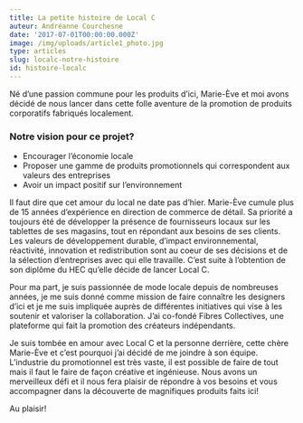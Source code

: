 ```yaml
---
title: La petite histoire de Local C
auteur: Andréanne Courchesne
date: '2017-07-01T00:00:00.000Z'
image: /img/uploads/article1_photo.jpg
type: articles
slug: localc-notre-histoire
id: histoire-localc
---
```


Né d’une passion commune pour les produits d’ici, Marie-Ève et moi avons décidé de nous lancer dans cette folle aventure de la promotion de produits corporatifs fabriqués localement. 

### Notre vision pour ce projet? 

- Encourager l’économie locale
- Proposer une gamme de produits promotionnels qui correspondent aux valeurs des entreprises 
- Avoir un impact positif sur l’environnement

Il faut dire que cet amour du local ne date pas d’hier. Marie-Ève cumule plus de 15 années d’expérience en direction de commerce de détail. Sa priorité a toujours été de développer la présence de fournisseurs locaux sur les tablettes de ses magasins, tout en répondant aux besoins de ses clients. Les valeurs de développement durable, d’impact environnemental, réactivité, innovation et redistribution sont au coeur de ses décisions et de la sélection d’entreprises avec qui elle travaille. C’est suite à l’obtention de son diplôme du HEC qu’elle décide de lancer Local C.

Pour ma part, je suis passionnée de mode locale depuis de nombreuses années, je me suis donné comme mission de faire connaître les designers d’ici et je me suis impliquée auprès de différentes initiatives qui vise à les soutenir et valoriser la collaboration. J’ai co-fondé Fibres Collectives, une plateforme qui fait la promotion des créateurs indépendants. 

Je suis tombée en amour avec Local C et la personne derrière, cette chère Marie-Ève et c’est pourquoi j’ai décidé de me joindre à son équipe. L’industrie du promotionnel est très vaste, il est possible de faire de tout mais il faut le faire de façon créative et ingénieuse. Nous avons un merveilleux défi et il nous fera plaisir de répondre à vos besoins et vous accompagner dans  la découverte de magnifiques produits faits ici!  

Au plaisir! 
